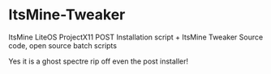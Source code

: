 # ItsMine-Tweaker
ItsMine LiteOS ProjectX11 POST Installation script + ItsMine Tweaker Source code, open source batch scripts

Yes it is a ghost spectre rip off even the post installer!
